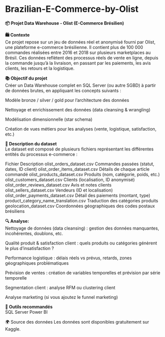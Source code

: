 # Brazilian-E-Commerce-by-Olist
**📦 Projet Data Warehouse - Olist (E-Commerce Brésilien)**

**🛍️ Contexte**  
Ce projet repose sur un jeu de données réel et anonymisé fourni par Olist, une plateforme e-commerce brésilienne. Il contient plus de 100 000 commandes réalisées entre 2016 et 2018 sur plusieurs marketplaces au Brésil. Ces données reflètent des processus réels de vente en ligne, depuis la commande jusqu’à la livraison, en passant par les paiements, les avis clients, les retours et la logistique.

**📚 Objectif du projet**  
Créer un Data Warehouse complet en SQL Server (ou autre SGBD) à partir de données brutes, en appliquant les concepts suivants :

Modèle bronze / silver / gold pour l’architecture des données

Nettoyage et enrichissement des données (data cleansing & wrangling)

Modélisation dimensionnelle (star schema)

Création de vues métiers pour les analyses (vente, logistique, satisfaction, etc.)

**🧾 Description du dataset**  
Le dataset est composé de plusieurs fichiers représentant les différentes entités du processus e-commerce :

Fichier	Description
olist_orders_dataset.csv	Commandes passées (statut, dates, ID client)
olist_order_items_dataset.csv	Détails de chaque article commandé
olist_products_dataset.csv	Produits (nom, catégorie, poids, etc.)
olist_customers_dataset.csv	Clients (localisation, ID anonymisé)
olist_order_reviews_dataset.csv	Avis et notes clients
olist_sellers_dataset.csv	Vendeurs (ID et localisation)
olist_order_payments_dataset.csv	Détail des paiements (montant, type)
product_category_name_translation.csv	Traduction des catégories produits
geolocation_dataset.csv	Coordonnées géographiques des codes postaux brésiliens

**🔍 Analyse:**   
Nettoyage de données (data cleansing) : gestion des données manquantes, incohérentes, doublons, etc.

Qualité produit & satisfaction client : quels produits ou catégories génèrent le plus d’insatisfaction ?

Performance logistique : délais réels vs prévus, retards, zones géographiques problématiques

Prévision de ventes : création de variables temporelles et prévision par série temporelle

Segmentation client : analyse RFM ou clustering client

Analyse marketing (si vous ajoutez le funnel marketing)

**🧰 Outils recommandés**  
SQL Server 
Power BI 

🌍 Source des données
Les données sont disponibles gratuitement sur Kaggle.
